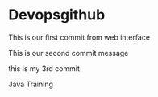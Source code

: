 # Devopsgithub
This is our first commit from web interface


This is our second commit message

this is my 3rd commit

Java Training

